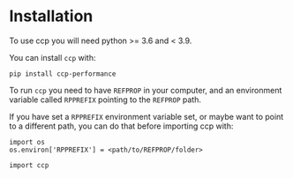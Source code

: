 # Installation

To use ccp you will need python >= 3.6 and < 3.9.

You can install `ccp` with:

```{code-block}
pip install ccp-performance
```

To run `ccp` you need to have `REFPROP` in your computer, and an environment variable called `RPPREFIX` pointing to the `REFPROP` path.

If you have set a `RPPREFIX` environment variable set, or maybe want to point to a different path, you can do that before importing ccp with:

```{code-block} python
import os
os.environ['RPPREFIX'] = <path/to/REFPROP/folder>

import ccp
```
